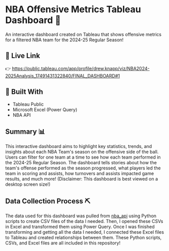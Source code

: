 # NBA Offensive Metrics Tableau Dashboard 🏀
An interactive dashboard created on Tableau that shows offensive metrics for a filtered NBA team for the 2024-25 Regular Season!

## 🚀 Live Link
👉 https://public.tableau.com/app/profile/drew.knapp/viz/NBA2024-2025Analysis_17491431322840/FINAL_DASHBOARD#1 

## 🔧 Built With
- Tableau Public
- Microsoft Excel (Power Query)
- NBA API

## Summary 📊
This interactive dashboard aims to highlight key statistics, trends, and insights about each NBA Team's season on the offensive side of the ball. Users can filter for one team at a time to see how each team performed in the 2024-25 Regular Season. The dashboard tells stories about how the team's offense performed as the season progressed, what players led the team in scoring and assists, how turnovers and assists impacted game results, and much more! (Disclaimer: This dashboard is best viewed on a desktop screen size!)

## Data Collection Process ⛏️
The data used for this dashboard was pulled from [nba_api](https://github.com/swar/nba_api/tree/master) using Python scripts to create CSV files of the data I needed. Then, I opened these CSVs in Excel and transformed them using Power Query. Once I was finished transforming and getting all the data I needed, I connected these Excel files to Tableau and created relationships between them. These Python scripts, CSVs, and Excel files are all included in this repository!
